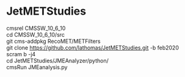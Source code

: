 # JetMETStudies

cmsrel CMSSW_10_6_10 <br>
cd CMSSW_10_6_10/src <br>
git cms-addpkg RecoMET/METFilters <br>
git clone https://github.com/lathomas/JetMETStudies.git -b feb2020<br>
scram b -j4 <br>
cd JetMETStudies/JMEAnalyzer/python/ <br>
cmsRun JMEanalysis.py <br>
